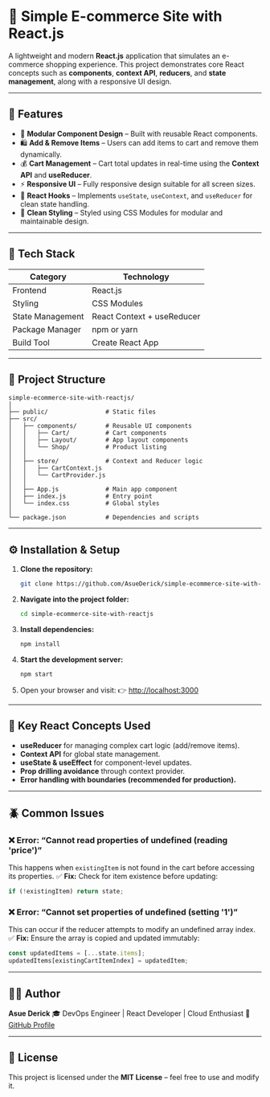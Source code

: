 # 🛒 Simple E-commerce Site with React.js

A lightweight and modern **React.js** application that simulates an e-commerce shopping experience. This project demonstrates core React concepts such as **components**, **context API**, **reducers**, and **state management**, along with a responsive UI design.

---

## 🚀 Features

* 🧩 **Modular Component Design** – Built with reusable React components.
* 🛍️ **Add & Remove Items** – Users can add items to cart and remove them dynamically.
* 💰 **Cart Management** – Cart total updates in real-time using the **Context API** and **useReducer**.
* ⚡ **Responsive UI** – Fully responsive design suitable for all screen sizes.
* 🔄 **React Hooks** – Implements `useState`, `useContext`, and `useReducer` for clean state handling.
* 🎨 **Clean Styling** – Styled using CSS Modules for modular and maintainable design.

---

## 🧠 Tech Stack

| Category         | Technology                 |
| ---------------- | -------------------------- |
| Frontend         | React.js                   |
| Styling          | CSS Modules                |
| State Management | React Context + useReducer |
| Package Manager  | npm or yarn                |
| Build Tool       | Create React App           |

---

## 📂 Project Structure

```
simple-ecommerce-site-with-reactjs/
│
├── public/                # Static files
├── src/
│   ├── components/        # Reusable UI components
│   │   ├── Cart/          # Cart components
│   │   ├── Layout/        # App layout components
│   │   └── Shop/          # Product listing
│   │
│   ├── store/             # Context and Reducer logic
│   │   ├── CartContext.js
│   │   └── CartProvider.js
│   │
│   ├── App.js             # Main app component
│   ├── index.js           # Entry point
│   └── index.css          # Global styles
│
└── package.json           # Dependencies and scripts
```

---

## ⚙️ Installation & Setup

1. **Clone the repository:**

   ```bash
   git clone https://github.com/AsueDerick/simple-ecommerce-site-with-reactjs.git
   ```
2. **Navigate into the project folder:**

   ```bash
   cd simple-ecommerce-site-with-reactjs
   ```
3. **Install dependencies:**

   ```bash
   npm install
   ```
4. **Start the development server:**

   ```bash
   npm start
   ```
5. Open your browser and visit:
   👉 [http://localhost:3000](http://localhost:3000)

---

## 🧩 Key React Concepts Used

* **useReducer** for managing complex cart logic (add/remove items).
* **Context API** for global state management.
* **useState & useEffect** for component-level updates.
* **Prop drilling avoidance** through context provider.
* **Error handling with boundaries (recommended for production).**

---

## 🪲 Common Issues

### ❌ Error: “Cannot read properties of undefined (reading 'price')”

This happens when `existingItem` is not found in the cart before accessing its properties.
✅ **Fix:**
Check for item existence before updating:

```js
if (!existingItem) return state;
```

### ❌ Error: “Cannot set properties of undefined (setting '1')”

This can occur if the reducer attempts to modify an undefined array index.
✅ **Fix:**
Ensure the array is copied and updated immutably:

```js
const updatedItems = [...state.items];
updatedItems[existingCartItemIndex] = updatedItem;
```

---

## 🧑‍💻 Author

**Asue Derick**
🎓 DevOps Engineer | React Developer | Cloud Enthusiast
🔗 [GitHub Profile](https://github.com/AsueDerick)

---

## 🪪 License

This project is licensed under the **MIT License** – feel free to use and modify it.

